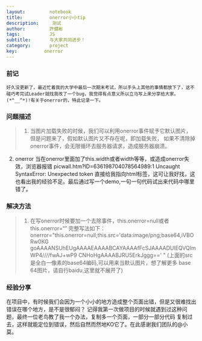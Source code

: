 ```yaml
---
layout:     	notebook
title:     	    onerror小小tip
description:     测试	
author:     	許健彬
tags:      	    JS
subtitle:     	与大家共同进步！
category:     	project
key:          onerror
---
```


### 前记
    好久没更新了，最近忙着我的大学中最后一次期末考试，所以手头上其他的事情都放下了，这不碰巧考完试Leader就找我改了一个bug，我觉得有点意义所以立马写上来分享给大家。(*^__^*)!有关于onerror的，特此记录一下。
	
	
### 问题描述


> 1. 当图片加载失败的时候，我们可以利用onerror事件赋予它默认图片，但是问题来了，假如默认图片又不存在呢，即加载失败，
     如果不清除掉onerror事件，会无限循环去服务器请求，造成服务器崩溃。
  2. onerror 当在onerror里面加了this.width或者width等等，或造成onerror失效，浏览器报错
     picwall.htm?ID=636198704078564989:1 Uncaught SyntaxError: Unexpected token 直接给我指向html标签，这可让我好找，这也看出我的经验不足。最后通过写一个demo,一句一句代码试出来代码中哪里错了。


### 解决方法


> 1. 在写onerror时候要加一个去除事件，this.onerror=null或者this.onerror=“”
     完整写法如下：onerror="this.onerror=null;this.src='data:image/png;base64,iVBORw0KG
	 goAAAANSUhEUgAAAAEAAAABCAYAAAAfFcSJAAAADUlEQVQImWP4////fwAJ+wP9
	 CNHoHgAAAABJRU5ErkJggg==' " (上面的src是全白一像素的base64编码,可以用来当默认图片，想了解更多
	 base 64图片，请自行baidu,这里就不展开了)
 
### 经验分享

   在项目中，有时候我们会因为一个小小的地方造成整个页面出错，但是又很难找出错误在哪个地方，是不是很郁闷？
   记得我第一次做项目的时候就遇到过这种问题，最终一位老鸟教了我一个办法，复制多一个页面，一部分一部分代码
   复制过去，这样就能定位到错误，然后自然而然地KO它了。在此感谢我们团队的@小莫。